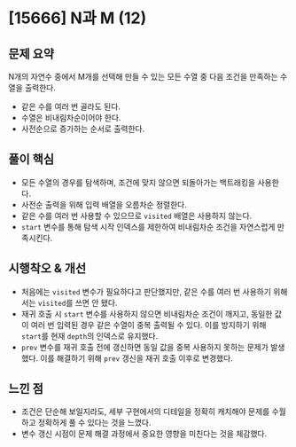 # [15666] N과 M (12)

## 문제 요약
N개의 자연수 중에서 M개를 선택해 만들 수 있는 모든 수열 중 다음 조건을 만족하는 수열을 출력한다.

- 같은 수를 여러 번 골라도 된다.
- 수열은 비내림차순이어야 한다.
- 사전순으로 증가하는 순서로 출력한다.

## 풀이 핵심
- 모든 수열의 경우를 탐색하며, 조건에 맞지 않으면 되돌아가는 백트래킹을 사용한다.
- 사전순 출력을 위해 입력 배열을 오름차순 정렬한다.
- 같은 수를 여러 번 사용할 수 있으므로 `visited` 배열은 사용하지 않는다.
- `start` 변수를 통해 탐색 시작 인덱스를 제한하여 비내림차순 조건을 자연스럽게 만족시킨다.

## 시행착오 & 개선
- 처음에는 `visited` 변수가 필요하다고 판단했지만, 같은 수를 여러 번 사용하기 위해서는 `visited`를 쓰면 안 됐다.
- 재귀 호출 시 `start` 변수를 사용하지 않으면 비내림차순 조건이 깨지고, 동일한 값이 여러 번 입력된 경우 같은 수열이 중복 출력될 수 있다. 이를 방지하기 위해 `start`를 현재 `depth`의 인덱스로 유지했다.
- `prev` 변수를 재귀 호출 전에 갱신하면 동일 값을 중복 사용하지 못하는 문제가 발생했다. 이를 해결하기 위해 `prev` 갱신을 재귀 호출 이후로 변경했다.

## 느낀 점
- 조건은 단순해 보일지라도, 세부 구현에서의 디테일을 정확히 캐치해야 문제를 수월하고 정확하게 풀 수 있다는 것을 느꼈다.
- 변수 갱신 시점이 문제 해결 과정에서 중요한 영향을 미친다는 것을 체감했다.